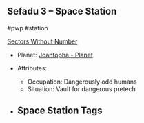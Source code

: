 ## Sefadu 3 &ndash; Space Station

#pwp #station

[Sectors Without Number](https://sectorswithoutnumber.com/sector/bfDcBzTtgpeyLUfwzjio/spaceStation/h0rDgBmiLsk0iO4ny2ll)

- Planet: [Joantopha - Planet](../../../Gaming/StarsWithoutNumber/PiratesWithoutPlunder/Joantopha%20-%20Planet.md)

- Attributes:
   -   Occupation: Dangerously odd humans
   -   Situation: Vault for dangerous pretech

- Space Station Tags
	-  
